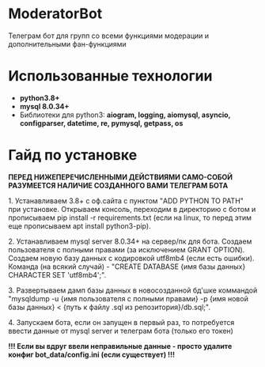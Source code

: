 # ModeratorBot
Телеграм бот для групп со всеми функциями модерации и дополнительными фан-функциями
<h1>Использованные технологии</h1>
<ul>
	<li>
		<b>python3.8+</b>
	</li>		
	<li>
		<b>mysql 8.0.34+</b>
	</li>
	<li>		
		Библиотеки для python3: <b>aiogram, logging, aiomysql, asyncio, configparser, datetime, re, pymysql, getpass, os</b>
	</li>
</ul>
<h1>Гайд по установке</h1>
<p>
	<b>ПЕРЕД НИЖЕПЕРЕЧИСЛЕННЫМИ ДЕЙСТВИЯМИ САМО-СОБОЙ РАЗУМЕЕТСЯ НАЛИЧИЕ СОЗДАННОГО ВАМИ ТЕЛЕГРАМ БОТА</b>
</p>
<p>
	1. Устанавливаем 3.8+ с оф.сайта с пунктом "ADD PYTHON TO PATH" при установке. Открываем консоль, переходим в директорию с ботом и прописываем pip install -r requirements.txt (если на linux, то перед этим еще прописываем apt install python3-pip).
</p>
<p>
	2. Устанавливаем mysql server 8.0.34+ на сервер/пк для бота. Создаем пользователя с полными правами (за исключением GRANT OPTION). Создаем новую базу данных с кодировкой utf8mb4 (если есть ошибки). Команда (на всякий случай) - "CREATE DATABASE {имя базы данных} CHARACTER SET 'utf8mb4';".
</p>
<p>
	3. Развертываем дамп базы данных в новосозданной бд'шке коммандой "mysqldump -u {имя пользователя с полными правами} -p {имя новой базы данных} < {путь к файлу .sql из репозитория}/db.sql;".
</p>
<p>
	4. Запускаем бота, если он запущен в первый раз, то потребуется ввести данные от mysql server и телеграм бота (только его токен) <p><b>!!! Если вы вдруг ввели неправильные данные - просто удалите конфиг bot_data/config.ini (если существует) !!!</b></p>
</p>

